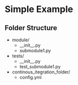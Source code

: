 # Simple Example

## Folder Structure

* module/
  * \_\_init\_\_.py
  * submodule1.py
* tests/
  * \_\_init\_\_.py
  * test\_submodule1.py
* continous\_itegration\_folder/
  * config.yml


